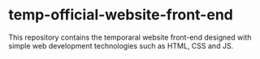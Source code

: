 # temp-official-website-front-end
This repository contains the temporaral website front-end designed with simple web development technologies such as HTML, CSS and JS.
